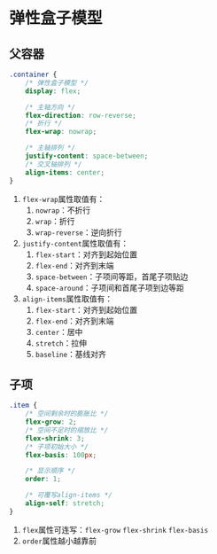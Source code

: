 # 弹性盒子模型

## 父容器

```css
.container {
    /* 弹性盒子模型 */
    display: flex;

    /* 主轴方向 */
    flex-direction: row-reverse;
    /* 折行 */
    flex-wrap: nowrap;

    /* 主轴排列 */
    justify-content: space-between;
    /* 交叉轴排列 */
    align-items: center;
}
```

1. `flex-wrap`属性取值有：
    1. `nowrap`：不折行
    2. `wrap`：折行
    3. `wrap-reverse`：逆向折行
2. `justify-content`属性取值有：
    1. `flex-start`：对齐到起始位置
    2. `flex-end`：对齐到末端
    3. `space-between`：子项间等距，首尾子项贴边
    4. `space-around`：子项间和首尾子项到边等距
3. `align-items`属性取值有：
    1. `flex-start`：对齐到起始位置
    2. `flex-end`：对齐到末端
    3. `center`：居中
    4. `stretch`：拉伸
    5. `baseline`：基线对齐

## 子项

```css
.item {
    /* 空间剩余时的膨胀比 */
    flex-grow: 2;
    /* 空间不足时的缩放比 */
    flex-shrink: 3;
    /* 子项初始大小 */
    flex-basis: 100px;

    /* 显示顺序 */
    order: 1;

    /* 可覆写align-items */
    align-self: stretch;
}
```

1. `flex`属性可连写：`flex-grow` `flex-shrink` `flex-basis`
2. `order`属性越小越靠前
